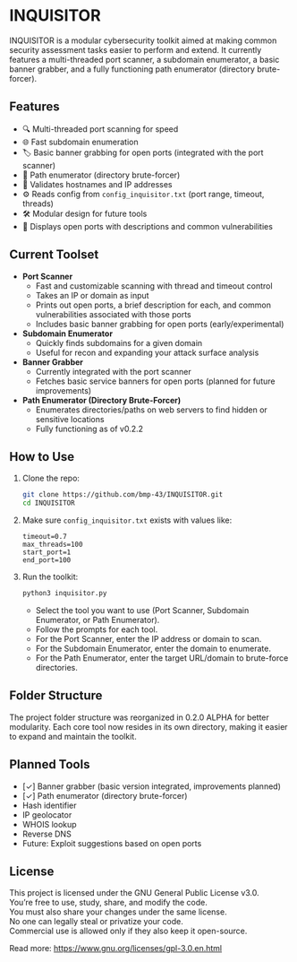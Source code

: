 # INQUISITOR

INQUISITOR is a modular cybersecurity toolkit aimed at making common security assessment tasks easier to perform and extend. It currently features a multi-threaded port scanner, a subdomain enumerator, a basic banner grabber, and a fully functioning path enumerator (directory brute-forcer).

## Features

- 🔍 Multi-threaded port scanning for speed
- 🌐 Fast subdomain enumeration
- 🏷️ Basic banner grabbing for open ports (integrated with the port scanner)
- 📂 Path enumerator (directory brute-forcer)
- 🧠 Validates hostnames and IP addresses
- ⚙️ Reads config from `config_inquisitor.txt` (port range, timeout, threads)
- 🛠️ Modular design for future tools
- 📝 Displays open ports with descriptions and common vulnerabilities

## Current Toolset

- **Port Scanner**
  - Fast and customizable scanning with thread and timeout control
  - Takes an IP or domain as input
  - Prints out open ports, a brief description for each, and common vulnerabilities associated with those ports
  - Includes basic banner grabbing for open ports (early/experimental)
- **Subdomain Enumerator**
  - Quickly finds subdomains for a given domain
  - Useful for recon and expanding your attack surface analysis
- **Banner Grabber**
  - Currently integrated with the port scanner
  - Fetches basic service banners for open ports (planned for future improvements)
- **Path Enumerator (Directory Brute-Forcer)**
  - Enumerates directories/paths on web servers to find hidden or sensitive locations
  - Fully functioning as of v0.2.2

## How to Use

1. Clone the repo:
    ```bash
    git clone https://github.com/bmp-43/INQUISITOR.git
    cd INQUISITOR
    ```

2. Make sure `config_inquisitor.txt` exists with values like:
    ```
    timeout=0.7
    max_threads=100
    start_port=1
    end_port=100
    ```

3. Run the toolkit:
    ```bash
    python3 inquisitor.py
    ```

    - Select the tool you want to use (Port Scanner, Subdomain Enumerator, or Path Enumerator).
    - Follow the prompts for each tool.
    - For the Port Scanner, enter the IP address or domain to scan.
    - For the Subdomain Enumerator, enter the domain to enumerate.
    - For the Path Enumerator, enter the target URL/domain to brute-force directories.

## Folder Structure

The project folder structure was reorganized in 0.2.0 ALPHA for better modularity. Each core tool now resides in its own directory, making it easier to expand and maintain the toolkit.

## Planned Tools

- [✓] Banner grabber (basic version integrated, improvements planned)
- [✓] Path enumerator (directory brute-forcer)
- Hash identifier
- IP geolocator
- WHOIS lookup
- Reverse DNS
- Future: Exploit suggestions based on open ports

## License

This project is licensed under the GNU General Public License v3.0.  
You’re free to use, study, share, and modify the code.  
You must also share your changes under the same license.  
No one can legally steal or privatize your code.  
Commercial use is allowed only if they also keep it open-source.

Read more: https://www.gnu.org/licenses/gpl-3.0.en.html

